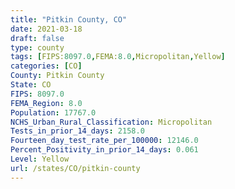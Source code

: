 ```yaml
---
title: "Pitkin County, CO"
date: 2021-03-18
draft: false
type: county
tags: [FIPS:8097.0,FEMA:8.0,Micropolitan,Yellow]
categories: [CO]
County: Pitkin County
State: CO
FIPS: 8097.0
FEMA_Region: 8.0
Population: 17767.0
NCHS_Urban_Rural_Classification: Micropolitan
Tests_in_prior_14_days: 2158.0
Fourteen_day_test_rate_per_100000: 12146.0
Percent_Positivity_in_prior_14_days: 0.061
Level: Yellow
url: /states/CO/pitkin-county
---
```




